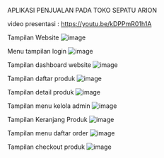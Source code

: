 APLIKASI PENJUALAN PADA TOKO SEPATU ARION

video presentasi : 
https://youtu.be/kDPPmR01h1A


Tampilan Website
![image](https://github.com/shilnaprdisa/SistemPenjualan/assets/113671337/a80d9fec-c506-4ef2-97e5-a85fe0418ef4)

Menu tampilan login
![image](https://github.com/shilnaprdisa/SistemPenjualan/assets/113671337/f550ecf4-cfdd-4ace-aace-0bac67f6add9)

Tampilan dashboard website
![image](https://github.com/shilnaprdisa/SistemPenjualan/assets/113671337/a4ecf2a1-d785-4f67-906f-39335853ebcf)

Tampilan daftar produk
![image](https://github.com/shilnaprdisa/SistemPenjualan/assets/113671337/b321a9a0-56ec-429f-9c2a-78abca453c15)

Tampilan detail produk
![image](https://github.com/shilnaprdisa/SistemPenjualan/assets/113671337/07b96dc3-71c1-4cfd-9e46-5ebd1b2c02b1)

Tampilan menu kelola admin
![image](https://github.com/shilnaprdisa/SistemPenjualan/assets/113671337/255f039f-e786-40ad-bffa-f1c58c11b476)

Tampilan Keranjang Produk
![image](https://github.com/shilnaprdisa/SistemPenjualan/assets/113671337/a61518c3-da65-41b2-9221-fabf0676fbb7)

Tampilan menu daftar order
![image](https://github.com/shilnaprdisa/SistemPenjualan/assets/113671337/3d8b5aa8-5e3f-4ab2-91a0-e8b6b9f48bd0)

Tampilan checkout produk
![image](https://github.com/shilnaprdisa/SistemPenjualan/assets/113671337/bf965669-5aec-4d84-be29-6aa65a016609)


